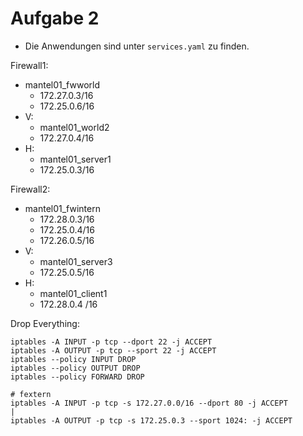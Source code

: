 # Aufgabe 2

- Die Anwendungen sind unter `services.yaml` zu finden.

Firewall1:
- mantel01_fwworld
  - 172.27.0.3/16
  - 172.25.0.6/16
- V: 
  - mantel01_world2
  - 172.27.0.4/16
- H: 
  - mantel01_server1
  - 172.25.0.3/16


Firewall2:
- mantel01_fwintern
  - 172.28.0.3/16
  - 172.25.0.4/16
  - 172.26.0.5/16
- V:
  - mantel01_server3
  - 172.25.0.5/16
- H: 
  - mantel01_client1
  - 172.28.0.4  /16


Drop Everything:

```
iptables -A INPUT -p tcp --dport 22 -j ACCEPT
iptables -A OUTPUT -p tcp --sport 22 -j ACCEPT
iptables --policy INPUT DROP
iptables --policy OUTPUT DROP
iptables --policy FORWARD DROP

# fextern
iptables -A INPUT -p tcp -s 172.27.0.0/16 --dport 80 -j ACCEPT                                                     |
iptables -A OUTPUT -p tcp -s 172.25.0.3 --sport 1024: -j ACCEPT   
```
